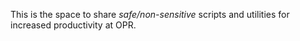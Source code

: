 This is the space to share *safe/non-sensitive* scripts and utilities for increased productivity at OPR.
